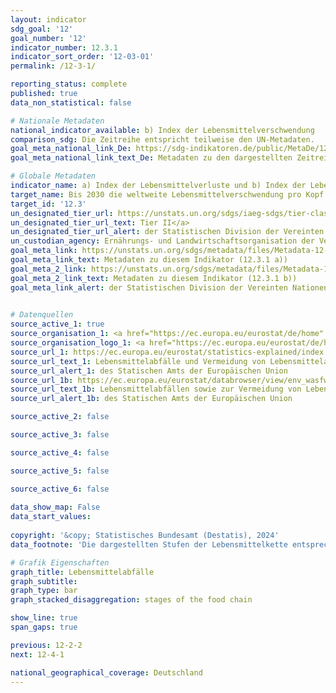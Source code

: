 ```yaml
---
layout: indicator    
sdg_goal: '12'    
goal_number: '12'    
indicator_number: 12.3.1    
indicator_sort_order: '12-03-01'    
permalink: /12-3-1/    

reporting_status: complete    
published: true    
data_non_statistical: false    

# Nationale Metadaten    
national_indicator_available: b) Index der Lebensmittelverschwendung    
comparison_sdg: Die Zeitreihe entspricht teilweise den UN-Metadaten.    
goal_meta_national_link_De: https://sdg-indikatoren.de/public/MetaDe/12.3.1.pdf
goal_meta_national_link_text_De: Metadaten zu den dargestellten Zeitreihen    

# Globale Metadaten    
indicator_name: a) Index der Lebensmittelverluste und b) Index der Lebensmittelabfälle    
target_name: Bis 2030 die weltweite Lebensmittelverschwendung pro Kopf auf Einzelhandels- und Verbraucherebene halbieren und die entlang der Produktions- und Lieferkette entstehenden Lebensmittelverluste einschließlich Nachernteverlusten verringern    
target_id: '12.3'    
un_designated_tier_url: https://unstats.un.org/sdgs/iaeg-sdgs/tier-classification/'    
un_designated_tier_url_text: Tier II</a>    
un_designated_tier_url_alert: der Statistischen Division der Vereinten Nationen    
un_custodian_agency: Ernährungs- und Landwirtschaftsorganisation der Vereinten Nationen (FAO)<br>Umweltprogramm der Vereinten Nationen (UNEP)    
goal_meta_link: https://unstats.un.org/sdgs/metadata/files/Metadata-12-03-01A.pdf    
goal_meta_link_text: Metadaten zu diesem Indikator (12.3.1 a))
goal_meta_2_link: https://unstats.un.org/sdgs/metadata/files/Metadata-12-03-01B.pdf
goal_meta_2_link_text: Metadaten zu diesem Indikator (12.3.1 b))    
goal_meta_link_alert: der Statistischen Division der Vereinten Nationen    
    

# Datenquellen
source_active_1: true
source_organisation_1: <a href="https://ec.europa.eu/eurostat/de/home" target="_blank" onclick="return confirm_alert('des Statischen Amts der Europäischen Union','De');"> Statistisches Amt der Europäischen Union (Eurostat) </a>
source_organisation_logo_1: <a href="https://ec.europa.eu/eurostat/de/home" target="_blank" onclick="return confirm_alert('des Statischen Amts der Europäischen Union','De');"><img src="https://sdg-indikatoren.de/public/OrgImgDe/eurostat.png" alt="Logo eurostat" style="height:60px; width:148px"/></a>
source_url_1: https://ec.europa.eu/eurostat/statistics-explained/index.php?title=Food_waste_and_food_waste_prevention_-_estimates#Amounts_of_food_waste_at_EU_level
source_url_text_1: Lebensmittelabfälle und Vermeidung von Lebensmittelabfällen (nicht auf Deutsch verfügbar)
source_url_alert_1: des Statischen Amts der Europäischen Union
source_url_1b: https://ec.europa.eu/eurostat/databrowser/view/env_wasfw/default/table?lang=de
source_url_text_1b: Lebensmittelabfällen sowie zur Vermeidung von Lebensmittelabfällen nach NACE Rev. 2 Tätigkeit
source_url_alert_1b: des Statischen Amts der Europäischen Union

source_active_2: false

source_active_3: false

source_active_4: false

source_active_5: false

source_active_6: false
    
data_show_map: False    
data_start_values:     
    
copyright: '&copy; Statistisches Bundesamt (Destatis), 2024'    
data_footnote: 'Die dargestellten Stufen der Lebensmittelkette entsprechen dem Teilindikator "b) Index der Lebensmittelverschwendung".'    

# Grafik Eigenschaften    
graph_title: Lebensmittelabfälle
graph_subtitle:     
graph_type: bar
graph_stacked_disaggregation: stages of the food chain    

show_line: true
span_gaps: true    

previous: 12-2-2    
next: 12-4-1    

national_geographical_coverage: Deutschland    
---
```


<span></span>